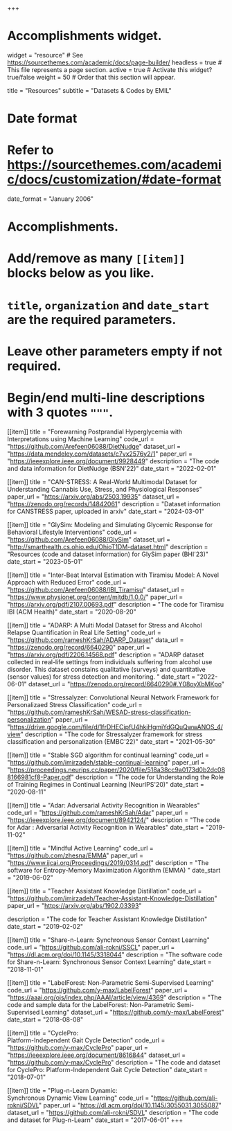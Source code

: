 +++
# Accomplishments widget.
widget = "resource"  # See https://sourcethemes.com/academic/docs/page-builder/
headless = true  # This file represents a page section.
active = true  # Activate this widget? true/false
weight = 50  # Order that this section will appear.

title = "Resources"
subtitle = "Datasets & Codes by EMIL"

# Date format
#   Refer to https://sourcethemes.com/academic/docs/customization/#date-format
date_format = "January 2006"

# Accomplishments.
#   Add/remove as many `[[item]]` blocks below as you like.
#   `title`, `organization` and `date_start` are the required parameters.
#   Leave other parameters empty if not required.
#   Begin/end multi-line descriptions with 3 quotes `"""`.

[[item]]
  title = "Forewarning Postprandial Hyperglycemia with Interpretations using Machine Learning"
  code_url = "https://github.com/Arefeen06088/DietNudge"
  dataset_url = "https://data.mendeley.com/datasets/c7vx2576y2/1"
  paper_url = "https://ieeexplore.ieee.org/document/9928449"
  description = "The code and data information for DietNudge (BSN'22)"
  date_start = "2022-02-01"

[[item]]
  title = "CAN-STRESS: A Real-World Multimodal Dataset for Understanding Cannabis Use, Stress, and Physiological Responses"
  paper_url = "https://arxiv.org/abs/2503.19935"
  dataset_url = "https://zenodo.org/records/14842061"
  description = "Dataset information for CANSTRESS paper, uploaded in arxiv"
  date_start = "2024-03-01"

[[item]]
  title = "GlySim: Modeling and Simulating Glycemic Response for Behavioral Lifestyle Interventions"
  code_url = "https://github.com/Arefeen06088/GlySim"
  dataset_url = "http://smarthealth.cs.ohio.edu/OhioT1DM-dataset.html"
  description = "Resources (code and dataset information) for GlySim paper (BHI'23)"
  date_start = "2023-05-01"

[[item]]
  title = "Inter-Beat Interval Estimation with Tiramisu Model: A Novel Approach with Reduced Error"
  code_url = "https://github.com/Arefeen06088/IBI_Tiramisu"
  dataset_url = "https://www.physionet.org/content/mitdb/1.0.0/"
  paper_url = "https://arxiv.org/pdf/2107.00693.pdf"
  description = "The code for Tiramisu IBI (ACM Health)"
  date_start = "2020-08-20"

[[item]]
  title = "ADARP: A Multi Modal Dataset for Stress and Alcohol Relapse Quantification in Real Life Setting"
  code_url = "https://github.com/rameshKrSah/ADARP_Dataset"
  data_url = "https://zenodo.org/record/6640290"
  paper_url = "https://arxiv.org/pdf/2206.14568.pdf"
  description = "ADARP dataset collected in real-life settings from individuals suffering from alcohol use disorder. This dataset constains qualitative (surveys) and quantitative (sensor values) for stress detection and monitoring. "
  date_start = "2022-06-01"
  dataset_url = "https://zenodo.org/record/6640290#.Y08oyXbMKpo"

[[item]]
  title = "Stressalyzer: Convolutional Neural Network Framework for Personalizaed Stress Classification"
  code_url = "https://github.com/rameshKrSah/WESAD-stress-classification-personalization"
  paper_url = "https://drive.google.com/file/d/1frDHECipfU4hkiHgmiYdGQuQwwANOS_4/view"
  description = "The code for Stressalyzer framework for stress classification and personalization (EMBC'22)"
  date_start = "2021-05-30"

[[item]]
  title = "Stable SGD algorithm for continual learning"
  code_url = "https://github.com/imirzadeh/stable-continual-learning"
  paper_url = "https://proceedings.neurips.cc/paper/2020/file/518a38cc9a0173d0b2dc088166981cf8-Paper.pdf"
  description = "The code for Understanding the Role of Training Regimes in Continual Learning (NeurIPS'20)"
  date_start = "2020-08-11"

[[item]]
  title = "Adar: Adversarial Activity Recognition in Wearables"
  code_url = "https://github.com/rameshKrSah/Adar"
  paper_url = "https://ieeexplore.ieee.org/document/8942124/"
  description = "The code for Adar : Adversarial Activity Recognition in Wearables"
  date_start = "2019-11-02"


[[item]]
    title = "Mindful Active Learning"
    code_url = "https://github.com/zhesna/EMMA"
    paper_url = "https://www.ijcai.org/Proceedings/2019/0314.pdf"
    description = "The software for Entropy-Memory Maximization Algorithm (EMMA) "
    date_start = "2019-06-02"

[[item]]
  title = "Teacher Assistant Knowledge Distillation"
  code_url = "https://github.com/imirzadeh/Teacher-Assistant-Knowledge-Distillation"
  paper_url = "https://arxiv.org/abs/1902.03393"

  description = "The code for Teacher Assistant Knowledge Distillation"
  date_start = "2019-02-02"



[[item]]
  title = "Share-n-Learn:  Synchronous Sensor Context Learning"
  code_url = "https://github.com/ali-rokni/SSCL"
  paper_url = "https://dl.acm.org/doi/10.1145/3318044"
  description = "The software code for Share-n-Learn: Synchronous Sensor Context Learning"
  date_start = "2018-11-01"


 [[item]]
    title = "LabelForest: Non-Parametric Semi-Supervised Learning"
    code_url = "https://github.com/y-max/LabelForest"
    paper_url = "https://aaai.org/ojs/index.php/AAAI/article/view/4369"
    description = "The code and sample data for the LabelForest: Non-Parametric Semi-Supervised Learning"
    dataset_url = "https://github.com/y-max/LabelForest"
    date_start = "2018-08-08"


 [[item]]
   title = "CyclePro: <br /> Platform-Independent Gait Cycle Detection"
   code_url = "https://github.com/y-max/CyclePro"
   paper_url = "https://ieeexplore.ieee.org/document/8616844"
   dataset_url = "https://github.com/y-max/CyclePro"
   description = "The code and dataset for CyclePro: Platform-Independent Gait Cycle Detection"
   date_start = "2018-07-01"

   [[item]]
     title = "Plug-n-Learn Dynamic: <br /> Synchronous Dynamic View Learning"
     code_url = "https://github.com/ali-rokni/SDVL"
     paper_url = "https://dl.acm.org/doi/10.1145/3055031.3055087"
     dataset_url = "https://github.com/ali-rokni/SDVL"
     description = "The code and dataset for Plug-n-Learn"
     date_start = "2017-06-01"
+++
